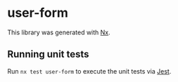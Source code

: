 # user-form

This library was generated with [Nx](https://nx.dev).

## Running unit tests

Run `nx test user-form` to execute the unit tests via [Jest](https://jestjs.io).
